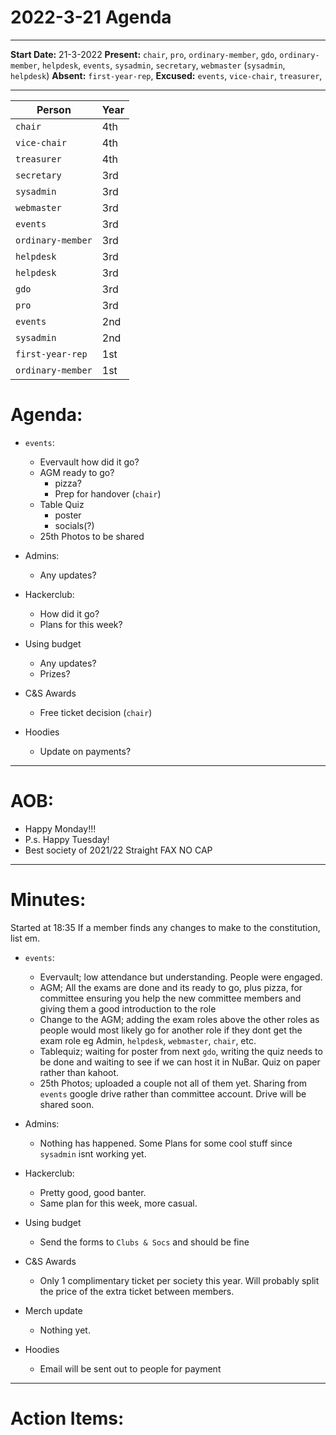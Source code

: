 # 2022-3-21 Agenda
---

__Start Date:__ 21-3-2022
__Present:__ `chair`, `pro`, `ordinary-member`, `gdo`, `ordinary-member`, `helpdesk`, `events`, `sysadmin`, `secretary`, `webmaster` (`sysadmin`, `helpdesk`)
__Absent:__  `first-year-rep`,
__Excused:__ `events`, `vice-chair`, `treasurer`,

---

|    Person    |    Year    |
|--------------|------------|
|    `chair`    |    4th     |
|    `vice-chair`   |    4th     |
|    `treasurer`     |    4th     |
|    `secretary`     |    3rd     |
|    `sysadmin`     |    3rd     |
|    `webmaster`  |    3rd     |
|    `events`    |    3rd     |
|    `ordinary-member`  |    3rd     |
|    `helpdesk`  |    3rd     |
|    `helpdesk`     |    3rd     |
|    `gdo`     |    3rd     |
|    `pro`     |    3rd     |
|    `events`   |    2nd     |
|    `sysadmin`    |    2nd     |
|    `first-year-rep`       |    1st     |
|    `ordinary-member`    |    1st     |


# Agenda:

- `events`:
    - Evervault how did it go?
    - AGM ready to go?
        - pizza?
        - Prep for handover (`chair`)
    - Table Quiz
        - poster
        - socials(?)
    - 25th Photos to be shared

- Admins:
    - Any updates?

- Hackerclub:
    - How did it go?
    - Plans for this week?

- Using budget
    - Any updates?
    - Prizes?

- C&S Awards
    - Free ticket decision (`chair`)

- Hoodies
    - Update on payments?

---

# AOB:

- Happy Monday!!!
- P.s. Happy Tuesday!
- Best society of 2021/22 Straight FAX NO CAP

---

# Minutes: 

Started at 18:35
If a member finds any changes to make to the constitution, list em.

- `events`:
    - Evervault; low attendance but understanding. People were engaged.
    - AGM; All the exams are done and its ready to go, plus pizza, for committee ensuring you help the new committee members and giving them a good introduction to the role
    - Change to the AGM; adding the exam roles above the other roles as people would most likely go for another role if they dont get the exam role eg Admin, `helpdesk`, `webmaster`, `chair`, etc.
    - Tablequiz; waiting for poster from next `gdo`, writing the quiz needs to be done and waiting to see if we can host it in NuBar. Quiz on paper rather than kahoot.
    - 25th Photos; uploaded a couple not all of them yet. Sharing from `events` google drive rather than committee account. Drive will be shared soon.

- Admins:
    - Nothing has happened. Some Plans for some cool stuff since `sysadmin` isnt working yet.

- Hackerclub:
    - Pretty good, good banter.
    - Same plan for this week, more casual.

- Using budget
    - Send the forms to `Clubs & Socs` and should be fine

- C&S Awards
    - Only 1 complimentary ticket per society this year. Will probably split the price of the extra ticket between members.

- Merch update
    - Nothing yet. 

- Hoodies
    - Email will be sent out to people for payment

---

# Action Items:

